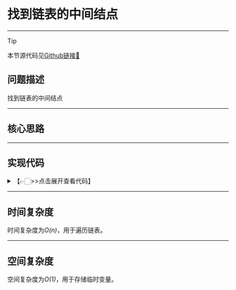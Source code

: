# 找到链表的中间结点
---
> [!Tip]
> 本节源代码见[Github链接🔗](https://github.com/MaxSolider/leetcode-algorithm/blob/main/structure/src/main/java/org/example/linkedlist/exercises/ReverseList.java)

## 问题描述
找到链表的中间结点

---
## 核心思路


---
## 实现代码
<details> 
	<summary>【👉🏻>>点击展开查看代码】</summary> 
	<pre>
		<code>
		</code>
	</pre>
</details>

---
## 时间复杂度
时间复杂度为*O(n)*，用于遍历链表。

---
## 空间复杂度
空间复杂度为*O(1)*，用于存储临时变量。
